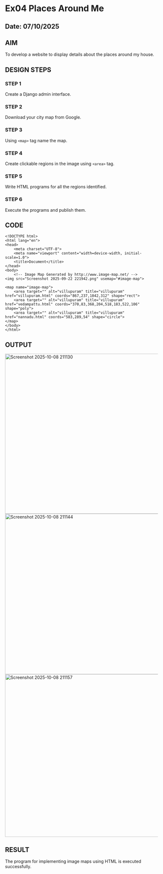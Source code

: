 # Ex04 Places Around Me
## Date: 07/10/2025

## AIM
To develop a website to display details about the places around my house.

## DESIGN STEPS

### STEP 1
Create a Django admin interface.

### STEP 2
Download your city map from Google.

### STEP 3
Using ```<map>``` tag name the map.

### STEP 4
Create clickable regions in the image using ```<area>``` tag.

### STEP 5
Write HTML programs for all the regions identified.

### STEP 6
Execute the programs and publish them.

## CODE

```
<!DOCTYPE html>
<html lang="en">
<head>
    <meta charset="UTF-8">
    <meta name="viewport" content="width=device-width, initial-scale=1.0">
    <title>Document</title>
</head>
<body>
    <!-- Image Map Generated by http://www.image-map.net/ -->
<img src="Screenshot 2025-09-22 221942.png" usemap="#image-map">

<map name="image-map">
    <area target="" alt="villupuram" title="villupuram" href="villupuram.html" coords="867,237,1042,312" shape="rect">
    <area target="" alt="villupuram" title="villupuram" href="vedampattu.html" coords="370,83,368,204,518,183,522,106" shape="poly">
    <area target="" alt="villupuram" title="villupuram" href="nannadu.html" coords="583,289,54" shape="circle">
</map>
</body>
</html>

```

## OUTPUT
<img width="1010" height="527" alt="Screenshot 2025-10-08 211130" src="https://github.com/user-attachments/assets/3e7a53c8-4dd9-47ec-b224-b015ee4fb19c" />
<img width="1012" height="529" alt="Screenshot 2025-10-08 211144" src="https://github.com/user-attachments/assets/9b6aa980-70ce-43d6-a8d6-8751e2d6429c" />
<img width="1013" height="536" alt="Screenshot 2025-10-08 211157" src="https://github.com/user-attachments/assets/ac2a3fd1-c3bc-4a4e-b0c5-62d8d85f5469" />






## RESULT
The program for implementing image maps using HTML is executed successfully.
